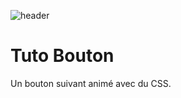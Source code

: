 ![header](https://github.com/SpongeBobby72/tuto_bouton/bouton_hover_1/Bouton_suivant.jpg)

# Tuto Bouton

Un bouton suivant animé avec du CSS.
